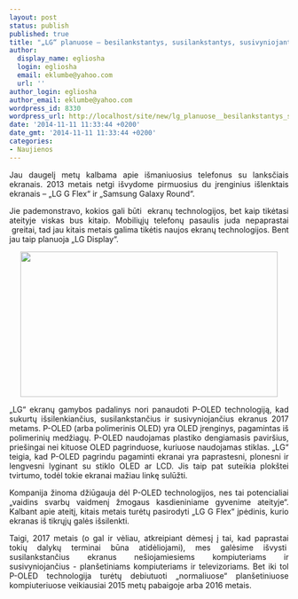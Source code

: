 ```yaml
---
layout: post
status: publish
published: true
title: "„LG“ planuose – besilankstantys, susilankstantys, susivyniojantys ekranai"
author:
  display_name: egliosha
  login: egliosha
  email: eklumbe@yahoo.com
  url: ''
author_login: egliosha
author_email: eklumbe@yahoo.com
wordpress_id: 8330
wordpress_url: http://localhost/site/new/lg_planuose__besilankstantys_susilankstantys_susivyniojantys_ekranai/
date: '2014-11-11 11:33:44 +0200'
date_gmt: '2014-11-11 11:33:44 +0200'
categories:
- Naujienos
---
```

<p style="text-align: justify;">
	Jau daugelį metų kalbama apie i&scaron;maniuosius telefonus su lanksčiais ekranais. 2013 metais netgi i&scaron;vydome pirmuosius du įrenginius i&scaron;lenktais ekranais &ndash; &bdquo;LG G Flex&ldquo; ir &bdquo;Samsung Galaxy Round&ldquo;.</p>
<p style="text-align: justify;">
	Jie pademonstravo, kokios gali būti &nbsp;ekranų technologijos, bet kaip tikėtasi ateityje viskas bus kitaip. Mobiliųjų telefonų pasaulis juda nepaprastai &nbsp;greitai, tad jau kitais metais galima tikėtis naujos ekranų technologijos. Bent jau taip planuoja &bdquo;LG Display&ldquo;.</p>
<p style="text-align: center;">
	<a href="http://technews.lt/userfiles/lg ekranai.png"><img alt="" src="http://technews.lt/userfiles/lg ekranai.png" style="width: 464px; height: 262px;" /></a></p>
<p style="text-align: justify;">
	&bdquo;LG&ldquo; ekranų gamybos padalinys nori panaudoti P-OLED technologiją, kad sukurtų i&scaron;silenkiančius, susilankstančius ir susivyniojančius ekranus 2017 metams. P-OLED (arba polimerinis OLED) yra OLED įrenginys, pagamintas i&scaron; polimerinių medžiagų. P-OLED naudojamas plastiko dengiamasis pavir&scaron;ius, prie&scaron;ingai nei kituose OLED pagrinduose, kuriuose naudojamas stiklas. &bdquo;LG&ldquo; teigia, kad P-OLED pagrindu pagaminti ekranai yra paprastesni, plonesni ir lengvesni lyginant su stiklo OLED ar LCD. Jis taip pat suteikia plok&scaron;tei tvirtumo, todėl tokie ekranai mažiau linkę sulūžti.</p>
<p style="text-align: justify;">
	Kompanija žinoma džiūgauja dėl P-OLED technologijos, nes tai potencialiai &bdquo;vaidins svarbų vaidmenį žmogaus kasdieniniame gyvenime ateityje&ldquo;. Kalbant apie ateitį, kitais metais turėtų pasirodyti &bdquo;LG G Flex&ldquo; įpėdinis, kurio ekranas i&scaron; tikrųjų galės i&scaron;silenkti.</p>
<p style="text-align: justify;">
	Taigi, 2017 metais (o gal ir vėliau, atkreipiant dėmesį į tai, kad paprastai tokių dalykų terminai būna atidėliojami), mes galėsime i&scaron;vysti&nbsp; susilankstančius ekranus ne&scaron;iojamiesiems kompiuteriams ir susivyniojančius - plan&scaron;etiniams kompiuteriams ir televizoriams. Bet iki tol P-OLED technologija turėtų debiutuoti &bdquo;normaliuose&ldquo; plan&scaron;etiniuose kompiuteriuose veikiausiai 2015 metų pabaigoje arba 2016 metais.&nbsp;</p>

